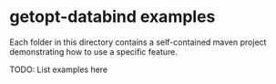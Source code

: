 # getopt-databind examples

Each folder in this directory contains a self-contained maven project demonstrating how to use a specific feature.

TODO: List examples here